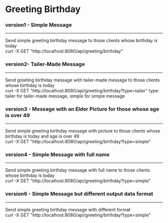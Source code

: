# Greeting Birthday
### version1 - Simple Message
---
Send simple greeting birthday message to those clients
whose birthday is today <br/>
curl -X GET "http://localhost:8080/api/greeting/birthday"

### version2- Tailer-Made Message
---
Send greeting birthday message with tailer-made message to those clients
whose birthday is today <br/>
curl -X GET "http://localhost:8080/api/greeting/birthday?type=tailer"
type: tailer for tailer-made message, simple for simple message

### version3 - Message with an Elder Picture for those whose age is over 49
---
Send simple greeting birthday message with picture to those clients
whose birthday is today and age is over 49<br/>
curl -X GET "http://localhost:8080/api/greeting/birthday?type=simple"

### version4 - Simple Message with full name
---
Send simple greeting birthday message with full name to those clients
whose birthday is today<br/>
curl -X GET "http://localhost:8080/api/greeting/birthday?type=simple"


### version6 - Simple Message but different output data format
---
Send simple greeting birthday message with different format <br/>
curl -X GET "http://localhost:8080/api/greeting/birthday?type=simple"


